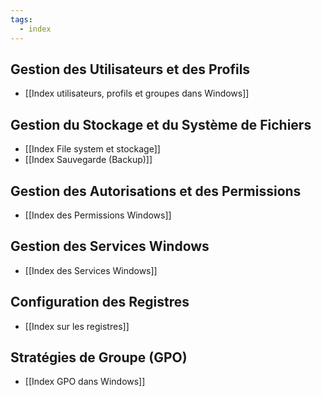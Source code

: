 ```yaml
---
tags:
  - index
---
```

## Gestion des Utilisateurs et des Profils
  - [[Index utilisateurs, profils et groupes dans Windows]]

## Gestion du Stockage et du Système de Fichiers
  - [[Index File system et stockage]]
  - [[Index Sauvegarde (Backup)]]

## Gestion des Autorisations et des Permissions
  - [[Index des Permissions Windows]]

## Gestion des Services Windows
  - [[Index des Services Windows]]

## Configuration des Registres
  - [[Index sur les registres]]

## Stratégies de Groupe (GPO)
  - [[Index GPO dans Windows]]

